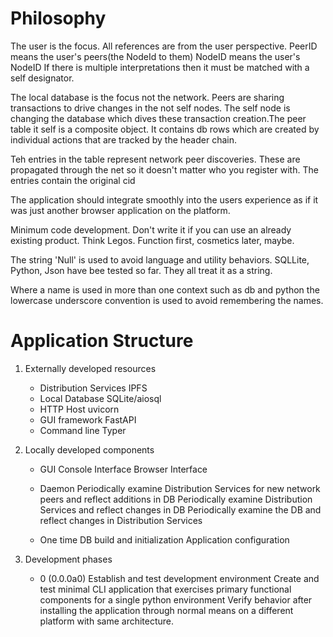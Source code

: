 # Philosophy

The user is the focus. All references are from the user perspective. PeerID means the user's peers(the NodeId to them) NodeID means the user's NodeID If there is multiple interpretations then it must be matched with a self designator.

The local database is the focus not the network. Peers are sharing transactions to drive changes in the not self nodes. The self node is changing the database which dives these transaction creation.The peer table it self is a composite object. It contains db rows which are created by individual actions that are tracked by the header chain.

Teh entries in the table represent network peer discoveries. These are propagated through the net so it doesn't matter who you register with. The entries contain the original cid

The application should integrate smoothly into the users experience as if it was just another browser application on the platform.

Minimum code development. Don't write it if you can use an already existing product. Think Legos. Function first, cosmetics later, maybe.


The string 'Null' is used to avoid language and utility behaviors. SQLLite, Python, Json have bee tested so far. They all treat it as a string.

Where a name is used in more than one context such as db and python the lowercase underscore convention is used to avoid remembering the names.

# Application Structure

1. Externally developed resources

    - Distribution Services
        IPFS
    - Local Database
        SQLite/aiosql
    - HTTP Host
        uvicorn
    - GUI framework
        FastAPI
    - Command line
        Typer

2. Locally developed components

    - GUI
        Console Interface
        Browser Interface

    - Daemon
        Periodically examine Distribution Services for new network peers and reflect additions in DB
        Periodically examine Distribution Services and reflect changes in DB
        Periodically examine the DB and reflect changes in Distribution Services

    - One time
         DB build and initialization
         Application configuration

3. Development phases

    - 0 (0.0.0a0)
        Establish and test development environment
        Create and test minimal CLI application that exercises primary functional components for a single python environment
        Verify behavior after installing the application through normal means on a different platform with same architecture.
